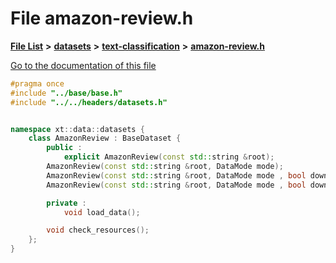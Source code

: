 

# File amazon-review.h

[**File List**](files.md) **>** [**datasets**](dir_29ff4802398ba4a572b958e731c7adb4.md) **>** [**text-classification**](dir_50f41150f848aea77b9741968a6098a5.md) **>** [**amazon-review.h**](amazon-review_8h.md)

[Go to the documentation of this file](amazon-review_8h.md)


```C++
#pragma once
#include "../base/base.h"
#include "../../headers/datasets.h"


namespace xt::data::datasets {
    class AmazonReview : BaseDataset {
        public :
            explicit AmazonReview(const std::string &root);
        AmazonReview(const std::string &root, DataMode mode);
        AmazonReview(const std::string &root, DataMode mode , bool download);
        AmazonReview(const std::string &root, DataMode mode , bool download, TransformType transforms);

        private :
            void load_data();

        void check_resources();
    };
}
```


